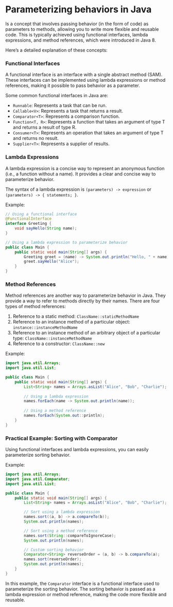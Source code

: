 # Parameterizing behaviors in Java 

Is a concept that involves passing behavior (in the form of code) as parameters to methods, allowing you to write more flexible and reusable code. This is typically achieved using functional interfaces, lambda expressions, and method references, which were introduced in Java 8.

Here’s a detailed explanation of these concepts:


### Functional Interfaces

A functional interface is an interface with a single abstract method (SAM). These interfaces can be implemented using lambda expressions or method references, making it possible to pass behavior as a parameter.

Some common functional interfaces in Java are:
- `Runnable`: Represents a task that can be run.
- `Callable<V>`: Represents a task that returns a result.
- `Comparator<T>`: Represents a comparison function.
- `Function<T, R>`: Represents a function that takes an argument of type T and returns a result of type R.
- `Consumer<T>`: Represents an operation that takes an argument of type T and returns no result.
- `Supplier<T>`: Represents a supplier of results.

### Lambda Expressions

A lambda expression is a concise way to represent an anonymous function (i.e., a function without a name). It provides a clear and concise way to parameterize behavior.

The syntax of a lambda expression is `(parameters) -> expression` or `(parameters) -> { statements; }`.

Example:
```java
// Using a functional interface
@FunctionalInterface
interface Greeting {
    void sayHello(String name);
}

// Using a lambda expression to parameterize behavior
public class Main {
    public static void main(String[] args) {
        Greeting greet = (name) -> System.out.println("Hello, " + name);
        greet.sayHello("Alice");
    }
}
```

### Method References

Method references are another way to parameterize behavior in Java. They provide a way to refer to methods directly by their names. There are four types of method references:
1. Reference to a static method: `ClassName::staticMethodName`
2. Reference to an instance method of a particular object: `instance::instanceMethodName`
3. Reference to an instance method of an arbitrary object of a particular type: `ClassName::instanceMethodName`
4. Reference to a constructor: `ClassName::new`

Example:
```java
import java.util.Arrays;
import java.util.List;

public class Main {
    public static void main(String[] args) {
        List<String> names = Arrays.asList("Alice", "Bob", "Charlie");
        
        // Using a lambda expression
        names.forEach(name -> System.out.println(name));
        
        // Using a method reference
        names.forEach(System.out::println);
    }
}
```

### Practical Example: Sorting with Comparator

Using functional interfaces and lambda expressions, you can easily parameterize sorting behavior.

Example:
```java
import java.util.Arrays;
import java.util.Comparator;
import java.util.List;

public class Main {
    public static void main(String[] args) {
        List<String> names = Arrays.asList("Alice", "Bob", "Charlie");

        // Sort using a lambda expression
        names.sort((a, b) -> a.compareTo(b));
        System.out.println(names);

        // Sort using a method reference
        names.sort(String::compareToIgnoreCase);
        System.out.println(names);

        // Custom sorting behavior
        Comparator<String> reverseOrder = (a, b) -> b.compareTo(a);
        names.sort(reverseOrder);
        System.out.println(names);
    }
}
```

In this example, the `Comparator` interface is a functional interface used to parameterize the sorting behavior. The sorting behavior is passed as a lambda expression or method reference, making the code more flexible and reusable.

